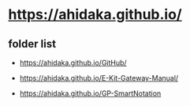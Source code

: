 # https://ahidaka.github.io/

## folder list

- https://ahidaka.github.io/GitHub/

- https://ahidaka.github.io/E-Kit-Gateway-Manual/

- https://ahidaka.github.io/GP-SmartNotation
